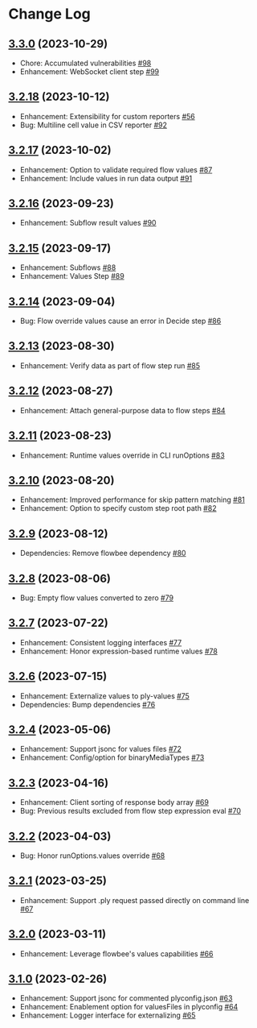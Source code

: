 # Change Log

## [3.3.0](https://github.com/ply-ct/ply/tree/3.2.19) (2023-10-29)
- Chore: Accumulated vulnerabilities [\#98](https://github.com/ply-ct/ply/issues/98)
- Enhancement: WebSocket client step [\#99](https://github.com/ply-ct/ply/issues/99)

## [3.2.18](https://github.com/ply-ct/ply/tree/3.2.18) (2023-10-12)
- Enhancement: Extensibility for custom reporters [\#56](https://github.com/ply-ct/ply/issues/56)
- Bug: Multiline cell value in CSV reporter [\#92](https://github.com/ply-ct/ply/issues/92)

## [3.2.17](https://github.com/ply-ct/ply/tree/3.2.17) (2023-10-02)
- Enhancement: Option to validate required flow values [\#87](https://github.com/ply-ct/ply/issues/87)
- Enhancement: Include values in run data output [\#91](https://github.com/ply-ct/ply/issues/91)

## [3.2.16](https://github.com/ply-ct/ply/tree/3.2.16) (2023-09-23)
- Enhancement: Subflow result values [\#90](https://github.com/ply-ct/ply/issues/90)

## [3.2.15](https://github.com/ply-ct/ply/tree/3.2.15) (2023-09-17)
- Enhancement: Subflows [\#88](https://github.com/ply-ct/ply/issues/88)
- Enhancement: Values Step [\#89](https://github.com/ply-ct/ply/issues/89)

## [3.2.14](https://github.com/ply-ct/ply/tree/3.2.14) (2023-09-04)
- Bug: Flow override values cause an error in Decide step [\#86](https://github.com/ply-ct/ply/issues/86)

## [3.2.13](https://github.com/ply-ct/ply/tree/3.2.13) (2023-08-30)
- Enhancement: Verify data as part of flow step run [\#85](https://github.com/ply-ct/ply/issues/85)

## [3.2.12](https://github.com/ply-ct/ply/tree/3.2.12) (2023-08-27)
- Enhancement: Attach general-purpose data to flow steps [\#84](https://github.com/ply-ct/ply/issues/84)

## [3.2.11](https://github.com/ply-ct/ply/tree/3.2.11) (2023-08-23)
- Enhancement: Runtime values override in CLI runOptions [\#83](https://github.com/ply-ct/ply/issues/83)

## [3.2.10](https://github.com/ply-ct/ply/tree/3.2.10) (2023-08-20)
- Enhancement: Improved performance for skip pattern matching [\#81](https://github.com/ply-ct/ply/issues/81)
- Enhancement: Option to specify custom step root path [\#82](https://github.com/ply-ct/ply/issues/82)

## [3.2.9](https://github.com/ply-ct/ply/tree/3.2.9) (2023-08-12)
- Dependencies: Remove flowbee dependency [\#80](https://github.com/ply-ct/ply/issues/80)

## [3.2.8](https://github.com/ply-ct/ply/tree/3.2.8) (2023-08-06)
- Bug: Empty flow values converted to zero [\#79](https://github.com/ply-ct/ply/issues/77)

## [3.2.7](https://github.com/ply-ct/ply/tree/3.2.7) (2023-07-22)
- Enhancement: Consistent logging interfaces [\#77](https://github.com/ply-ct/ply/issues/77)
- Enhancement: Honor expression-based runtime values [\#78](https://github.com/ply-ct/ply/issues/78)

## [3.2.6](https://github.com/ply-ct/ply/tree/3.2.6) (2023-07-15)
- Enhancement: Externalize values to ply-values [\#75](https://github.com/ply-ct/ply/issues/75)
- Dependencies: Bump dependencies [\#76](https://github.com/ply-ct/ply/issues/76)

## [3.2.4](https://github.com/ply-ct/ply/tree/3.2.4) (2023-05-06)
- Enhancement: Support jsonc for values files [\#72](https://github.com/ply-ct/ply/issues/72)
- Enhancement: Config/option for binaryMediaTypes [\#73](https://github.com/ply-ct/ply/issues/73)

## [3.2.3](https://github.com/ply-ct/ply/tree/3.2.3) (2023-04-16)
- Enhancement: Client sorting of response body array [\#69](https://github.com/ply-ct/ply/issues/69)
- Bug: Previous results excluded from flow step expression eval [\#70](https://github.com/ply-ct/ply/issues/70)

## [3.2.2](https://github.com/ply-ct/ply/tree/3.2.2) (2023-04-03)
- Bug: Honor runOptions.values override [\#68](https://github.com/ply-ct/ply/issues/68)

## [3.2.1](https://github.com/ply-ct/ply/tree/3.2.1) (2023-03-25)
- Enhancement: Support .ply request passed directly on command line [\#67](https://github.com/ply-ct/ply/issues/67)

## [3.2.0](https://github.com/ply-ct/ply/tree/3.2.0) (2023-03-11)
- Enhancement: Leverage flowbee's values capabilities [\#66](https://github.com/ply-ct/ply/issues/66)

## [3.1.0](https://github.com/ply-ct/ply/tree/3.1.0) (2023-02-26)
- Enhancement: Support jsonc for commented plyconfig.json [\#63](https://github.com/ply-ct/ply/issues/63)
- Enhancement: Enablement option for valuesFiles in plyconfig [\#64](https://github.com/ply-ct/ply/issues/64)
- Enhancement: Logger interface for externalizing [\#65](https://github.com/ply-ct/ply/issues/65)
